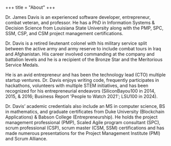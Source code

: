 +++
title = "About"
+++

Dr. James Davis is an experienced software developer, entrepreneur, combat veteran, and professor. He has a PhD in Information Systems & Decision Science from Louisiana State University along with the PMP, SPC, SSM, CSP, and CSM project management certifications.

Dr. Davis is a retired lieutenant colonel with his military service split between the active army and army reserve to include combat tours in Iraq and Afghanistan.  His career involved commanding at the company and battalion levels and he is a recipient of the Bronze Star and the Meritorious Service Medals.

He is an avid entrepreneur and has been the technology lead (CTO) multiple startup ventures.  Dr. Davis enjoys writing code, frequently participates in hackathons, volunteers with multiple STEM initiatives, and has been recognized for his entrepreneurial endeavors (SiliconBayou100 in 2014, 2015, & 2016; Business Report 'People to Watch 2021'; LSU100 in 2024). 
 
Dr. Davis’ academic credentials also include an MS in computer science, BS in mathematics, and graduate certificates from Duke University (Blockchain Applications) & Babson College (Entrepreneurship).  He holds the project management professional (PMP), Scaled Agile program consultant (SPC), scrum professional (CSP), scrum master (CSM, SSM) certifications and has made numerous presentations for the Project Management Institute (PMI) and Scrum Alliance.
